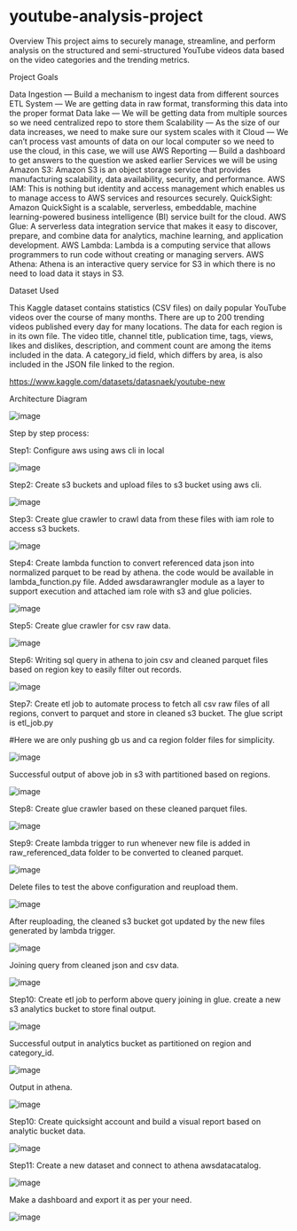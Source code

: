 # youtube-analysis-project


Overview
This project aims to securely manage, streamline, and perform analysis on the structured and semi-structured YouTube videos data based on the video categories and the trending metrics.


Project Goals


Data Ingestion — Build a mechanism to ingest data from different sources
ETL System — We are getting data in raw format, transforming this data into the proper format
Data lake — We will be getting data from multiple sources so we need centralized repo to store them
Scalability — As the size of our data increases, we need to make sure our system scales with it
Cloud — We can’t process vast amounts of data on our local computer so we need to use the cloud, in this case, we will use AWS
Reporting — Build a dashboard to get answers to the question we asked earlier
Services we will be using
Amazon S3: Amazon S3 is an object storage service that provides manufacturing scalability, data availability, security, and performance.
AWS IAM: This is nothing but identity and access management which enables us to manage access to AWS services and resources securely.
QuickSight: Amazon QuickSight is a scalable, serverless, embeddable, machine learning-powered business intelligence (BI) service built for the cloud.
AWS Glue: A serverless data integration service that makes it easy to discover, prepare, and combine data for analytics, machine learning, and application development.
AWS Lambda: Lambda is a computing service that allows programmers to run code without creating or managing servers.
AWS Athena: Athena is an interactive query service for S3 in which there is no need to load data it stays in S3.


Dataset Used


This Kaggle dataset contains statistics (CSV files) on daily popular YouTube videos over the course of many months. There are up to 200 trending videos published every day for many locations. The data for each region is in its own file. The video title, channel title, publication time, tags, views, likes and dislikes, description, and comment count are among the items included in the data. A category_id field, which differs by area, is also included in the JSON file linked to the region.

https://www.kaggle.com/datasets/datasnaek/youtube-new

Architecture Diagram


![image](https://user-images.githubusercontent.com/66850958/225383655-89a9595c-36c9-4996-9d5d-abce92a4ecbc.png)


Step by step process:



Step1: Configure aws using aws cli in local


![image](https://user-images.githubusercontent.com/66850958/225161817-7959e5f4-ad16-47b8-beb8-67566f1f3157.png)


Step2: Create s3 buckets and upload files to s3 bucket using aws cli.


![image](https://user-images.githubusercontent.com/66850958/225358142-4e544113-0352-46fe-a8dd-921f4ea1c177.png)


Step3: Create glue crawler to crawl data from these files with iam role to access s3 buckets.


![image](https://user-images.githubusercontent.com/66850958/225358652-2e5223e9-3d38-419c-a4df-379b30aa74cb.png)


Step4: Create lambda function to convert referenced data json into normalized parquet to be read by athena. the code would be available in lambda_function.py file.
Added awsdarawrangler module as a layer to support execution and attached iam role with s3 and glue policies.


![image](https://user-images.githubusercontent.com/66850958/225359428-d936d7fa-38e3-44ce-9db5-00c0761d218c.png)


Step5: Create glue crawler for csv raw data.


![image](https://user-images.githubusercontent.com/66850958/225361481-562c3fc2-a9f7-470a-bfb0-f6a539f34130.png)



Step6: Writing sql query in athena to join csv and cleaned parquet files based on region key to easily filter out records.


![image](https://user-images.githubusercontent.com/66850958/225361047-14ff5e2c-e588-4ebf-b235-17938e201deb.png)


Step7: Create etl job to automate process to fetch all csv raw files of all regions, convert to parquet and store in cleaned s3 bucket. 
The glue script is etl_job.py 


#Here we are only pushing gb us and ca region folder files for simplicity. 


![image](https://user-images.githubusercontent.com/66850958/225362453-65debaf4-62c4-4f8f-8efc-c4c1bb6e89b5.png)


Successful output of above job in s3 with partitioned based on regions.


![image](https://user-images.githubusercontent.com/66850958/225363351-a71c0804-e2bd-4945-b414-a5fb7e0042e5.png)


Step8: Create glue crawler based on these cleaned parquet files.


![image](https://user-images.githubusercontent.com/66850958/225364800-d842e403-4c62-488e-a4c1-47065895f549.png)


Step9: Create lambda trigger to run whenever new file is added in raw_referenced_data folder to be converted to cleaned parquet.


![image](https://user-images.githubusercontent.com/66850958/225365814-798435e6-12f4-4e15-891b-0b9b5450db29.png)


Delete files to test the above configuration and reupload them.


![image](https://user-images.githubusercontent.com/66850958/225366729-25347cfb-81fd-4f05-a32e-c60d98da922a.png)


After reuploading, the cleaned s3 bucket got updated by the new files generated by lambda trigger.


![image](https://user-images.githubusercontent.com/66850958/225367029-6c4a37f6-54d6-4127-aa6a-f7d9dc960e79.png)


Joining query from cleaned json and csv data.


![image](https://user-images.githubusercontent.com/66850958/225369569-0e8f35f9-1217-41bc-b08e-fe79c78d2f4e.png)


Step10: Create etl job to perform above query joining in glue. create a new s3 analytics bucket to store final output.


![image](https://user-images.githubusercontent.com/66850958/225372652-8b86885b-13f2-4a65-9fba-823e503775b5.png)


Successful output in analytics bucket as partitioned on region and category_id.


![image](https://user-images.githubusercontent.com/66850958/225372926-26274fe9-d769-469d-afc2-8da54e8393ce.png)


Output in athena.


![image](https://user-images.githubusercontent.com/66850958/225373262-4384dfe2-999d-4df2-99ad-d704ecbe32de.png)


Step10: Create quicksight account and build a visual report based on analytic bucket data.


![image](https://user-images.githubusercontent.com/66850958/225374336-eb7be635-e2c1-4260-a5be-643d03958a86.png)


Step11: Create a new dataset and connect to athena awsdatacatalog.


![image](https://user-images.githubusercontent.com/66850958/225377248-040a3eeb-7958-4bc6-82bb-917aeca9875a.png)


Make a dashboard and export it as per your need.


![image](https://user-images.githubusercontent.com/66850958/225379132-a8cf9a97-8171-4223-9e8d-f21d4841051f.png)



